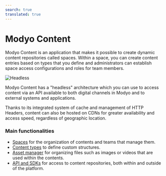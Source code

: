 ```yaml
---
search: true
translated: true
---
```


# Modyo Content

Modyo Content is an application that makes it possible to create dynamic content repositories called spaces. Within a space, you can create content entries based on types that you define and administrators can establish space access configurations and roles for team members.

![Headless](/assets/img/content/header.jpg)

Modyo Content has a "headless" architecture which you can use to access content via an API available to both digital channels in Modyo and to external systems and applications.

Thanks to its integrated system of cache and management of HTTP Headers, content can also be hosted on CDNs for greater availability and access speed, regardless of geographic location.

### Main functionalities

- [Spaces](/en/platform/content/spaces.html) for the organization of contents and teams that manage them.
- [Content types](/en/platform/content/types.html) to define custom structures.
- [Asset manager](/en/platform/content/asset-manager.html) for organizing files such as images or videos that are used within the contents.
- [API and SDKs](/en/platform/content/public-api-reference.html) for access to content repositories, both within and outside of the platform.

